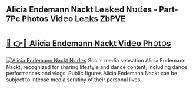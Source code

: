 ## Alicia Endemann Nackt Le𝚊k𝚎d N𝚞𝚍es - Part-7Pc Photos Vid𝚎o Le𝚊ks ZbPVE

# <h2><a href="http://fb1kq8.evod.top/?m=Alicia+Endemann+Nackt">🔗 👉🔴 Alicia Endemann Nackt Vid𝚎o Ph𝚘t𝚘s</a></h2>

[![Alicia Endemann Nackt N𝚞d𝚎s](https://i.imgur.com/8V9OHl7.gif)](http://fb1kq8.evod.top/?m=Alicia+Endemann+Nackt)
Social media sensation Alicia Endemann Nackt, recognized for sharing lifestyle and dance content, including dance performances and vlogs. Public figures Alicia Endemann Nackt can be subject to intense media scrutiny of their personal lives. 
